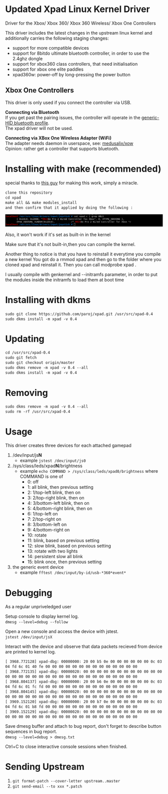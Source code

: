 # Updated Xpad Linux Kernel Driver
Driver for the Xbox/ Xbox 360/ Xbox 360 Wireless/ Xbox One Controllers

This driver includes the latest changes in the upstream linux kernel and additionally carries the following staging changes:

* support for more compatible devices
* support for 8bitdo ultimate bluetooth controller, in order to use the 2.4ghz dongle
* support for xbox360 class controllers, that need initialisation
* support for xbox one elite paddles
* xpad360w: power-off by long-pressing the power button

## Xbox One Controllers
This driver is only used if you connect the controller via USB.

**Connecting via Bluetooth**  
If you get past the pairing issues, the controller will operate in the [generic-HID bluetooth profile](https://en.wikipedia.org/wiki/List_of_Bluetooth_profiles#Human_Interface_Device_Profile_(HID)).  
The xpad driver will not be used.

**Connecting via XBox One Wireless Adapter (WiFi)**  
The adapter needs daemon in userspace, see: [medusalix/xow](https://github.com/medusalix/xow)  
Opinion: rather get a controller that supports bluetooth.


# Installing with make (recommended)

special thanks to [this guy](https://github.com/paroj/xpad/blob/de37b6f97af60229b8e0f421ee1c6414477c5f77/Makefile) for making this work, simply a miracle.

```
clone this repository
cd xpad 
make all && make modules_install
and then confirm that it applied by doing the following :
```
<img src="image.png">

Also, it won't work if it's set as built-in in the kernel

Make sure that it's not built-in,then you can compile the kernel. 

Another thing to notice is that you have to reinstall it everytime you compile a new kernel
You got do a rmmod xpad and then go to the folder where you cloned xpad and reinstall it.
Then you can call modprobe xpad .

I usually compile with genkernel and --initramfs parameter,
in order to put the modules inside the initramfs to load them at boot time


# Installing with dkms
```
sudo git clone https://github.com/paroj/xpad.git /usr/src/xpad-0.4
sudo dkms install -m xpad -v 0.4
```
# Updating
```
cd /usr/src/xpad-0.4
sudo git fetch
sudo git checkout origin/master
sudo dkms remove -m xpad -v 0.4 --all
sudo dkms install -m xpad -v 0.4
```
# Removing
```
sudo dkms remove -m xpad -v 0.4 --all
sudo rm -rf /usr/src/xpad-0.4
```
# Usage
This driver creates three devices for each attached gamepad

1. /dev/input/js**N**
    * example `jstest /dev/input/js0`
2. /sys/class/leds/xpad**N**/brightness
    * example `echo COMMAND > /sys/class/leds/xpad0/brightness` where COMMAND is one of
        *  0: off
        *  1: all blink, then previous setting
        *  2: 1/top-left blink, then on
        *  3: 2/top-right blink, then on
        *  4: 3/bottom-left blink, then on
        *  5: 4/bottom-right blink, then on
        *  6: 1/top-left on
        *  7: 2/top-right on
        *  8: 3/bottom-left on
        *  9: 4/bottom-right on
        * 10: rotate
        * 11: blink, based on previous setting
        * 12: slow blink, based on previous setting
        * 13: rotate with two lights
        * 14: persistent slow all blink
        * 15: blink once, then previous setting
3. the generic event device
    * example `fftest /dev/input/by-id/usb-*360*event*`

# Debugging
As a regular unpriveledged user

Setup console to display kernel log.  
`dmesg --level=debug --follow`

Open a new console and access the device with jstest.  
`jstest /dev/input/jsX`

Interact with the device and observe that data packets recieved from device are printed to kernel log.
```
[ 3968.772128] xpad-dbg: 00000000: 20 00 b5 0e 00 00 00 00 00 00 0c 03 04 fd 6c 01 40 fe 00 00 00 00 00 00 00 00 00 00 00 00 00 00
[ 3968.772135] xpad-dbg: 00000020: 00 00 00 00 00 00 00 00 00 00 00 00 00 00 00 00 00 00 00 00 00 00 00 00 00 00 00 00 00 00 00 00
[ 3968.804137] xpad-dbg: 00000000: 20 00 b6 0e 00 00 00 00 00 00 0c 03 04 fd 6c 01 fc fd 00 00 00 00 00 00 00 00 00 00 00 00 00 00
[ 3968.804145] xpad-dbg: 00000020: 00 00 00 00 00 00 00 00 00 00 00 00 00 00 00 00 00 00 00 00 00 00 00 00 00 00 00 00 00 00 00 00
[ 3969.152120] xpad-dbg: 00000000: 20 00 b7 0e 00 00 00 00 00 00 0c 03 04 fd 6c 01 b8 fd 00 00 00 00 00 00 00 00 00 00 00 00 00 00
[ 3969.152129] xpad-dbg: 00000020: 00 00 00 00 00 00 00 00 00 00 00 00 00 00 00 00 00 00 00 00 00 00 00 00 00 00 00 00 00 00 00 00
```

Save dmesg buffer and attach to bug report, don't forget to describe button sequences in bug report.  
`dmesg --level=debug > dmesg.txt`

Ctrl+C to close interactive console sessions when finished.

# Sending Upstream

1. `git format-patch --cover-letter upstream..master`
2. `git send-email --to xxx *.patch`
